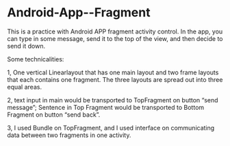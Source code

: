 # Android-App--Fragment
This is a practice with Android APP fragment activity control. In the app, you can type in some message, send it to the top  of the view, and then decide to send it down. 

Some technicalities:

1, One vertical Linearlayout that has one main layout and two frame layouts that each contains one fragment. The three layouts are spread out into three equal areas.

2, text input in main would be transported to TopFragment on button “send message”;
Sentence in Top Fragment would be transported to Bottom Fragment on button “send back”.

3, I used Bundle on TopFragment, and I used interface on communicating data between two fragments in one activity. 

